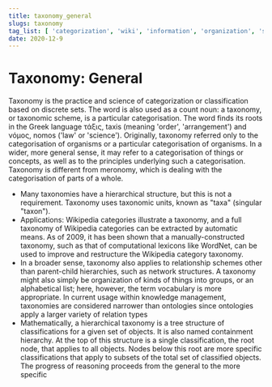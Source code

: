```yaml
---
title: taxonomy_general
slugs: taxonomy
tag_list: [ 'categorization', 'wiki', 'information', 'organization', 'science']
date: 2020-12-9
---
```


# Taxonomy: General

Taxonomy is the practice and science of categorization or classification based on discrete sets. The word is also used as a count noun: a taxonomy, or taxonomic scheme, is a particular categorisation. The word finds its roots in the Greek language τάξις, taxis (meaning 'order', 'arrangement') and νόμος, nomos ('law' or 'science'). Originally, taxonomy referred only to the categorisation of organisms or a particular categorisation of organisms. In a wider, more general sense, it may refer to a categorisation of things or concepts, as well as to the principles underlying such a categorisation. Taxonomy is different from meronomy, which is dealing with the categorisation of parts of a whole. 

- Many taxonomies have a hierarchical structure, but this is not a requirement. Taxonomy uses taxonomic units, known as "taxa" (singular "taxon"). 
- Applications: Wikipedia categories illustrate a taxonomy, and a full taxonomy of Wikipedia categories can be extracted by automatic means. As of 2009, it has been shown that a manually-constructed taxonomy, such as that of computational lexicons like WordNet, can be used to improve and restructure the Wikipedia category taxonomy.
- In a broader sense, taxonomy also applies to relationship schemes other than parent-child hierarchies, such as network structures. A taxonomy might also simply be organization of kinds of things into groups, or an alphabetical list; here, however, the term vocabulary is more appropriate. In current usage within knowledge management, taxonomies are considered narrower than ontologies since ontologies apply a larger variety of relation types
- Mathematically, a hierarchical taxonomy is a tree structure of classifications for a given set of objects. It is also named containment hierarchy. At the top of this structure is a single classification, the root node, that applies to all objects. Nodes below this root are more specific classifications that apply to subsets of the total set of classified objects. The progress of reasoning proceeds from the general to the more specific